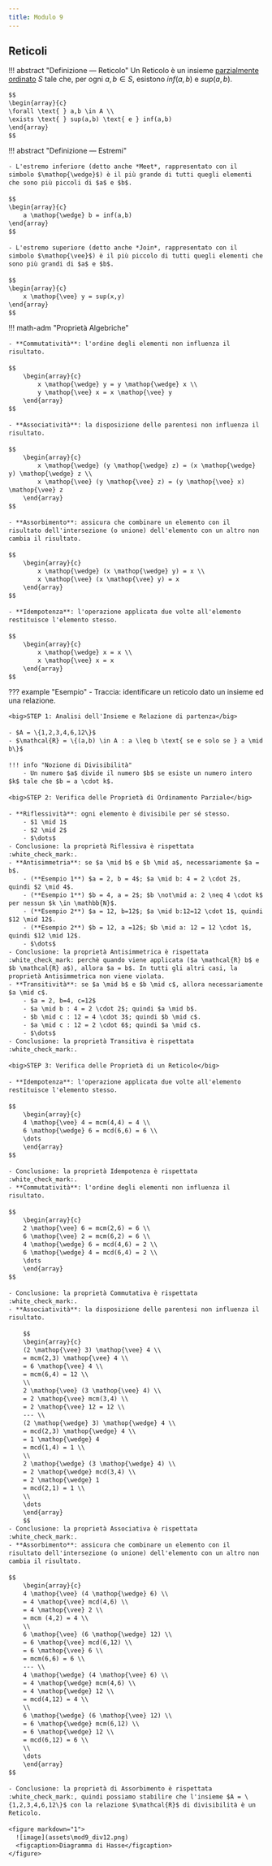 ```yaml
---
title: Modulo 9
---
```


## Reticoli
!!! abstract "Definizione ― Reticolo"
    Un Reticolo è un insieme [parzialmente ordinato](/metodi/modulo_4/#ordinamento-parziale) $S$ tale che, per ogni $a, b \in S$, esistono $inf(a,b)$ e $sup(a,b)$.

	$$
    \begin{array}{c}
    \forall \text{ } a,b \in A \\
    \exists \text{ } sup(a,b) \text{ e } inf(a,b)
    \end{array}
	$$

!!! abstract "Definizione ― Estremi"
    
    - L'estremo inferiore (detto anche *Meet*, rappresentato con il simbolo $\mathop{\wedge}$) è il più grande di tutti quegli elementi che sono più piccoli di $a$ e $b$.

    $$
    \begin{array}{c}
    	a \mathop{\wedge} b = inf(a,b)
    \end{array}
	$$

	- L'estremo superiore (detto anche *Join*, rappresentato con il simbolo $\mathop{\vee}$) è il più piccolo di tutti quegli elementi che sono più grandi di $a$ e $b$.

	$$
    \begin{array}{c}
    	x \mathop{\vee} y = sup(x,y)
    \end{array}
	$$

!!! math-adm "Proprietà Algebriche"

	- **Commutatività**: l'ordine degli elementi non influenza il risultato.

	$$
	    \begin{array}{c}
	    	x \mathop{\wedge} y = y \mathop{\wedge} x \\
	    	y \mathop{\vee} x = x \mathop{\vee} y
	    \end{array}
	$$

	- **Associatività**: la disposizione delle parentesi non influenza il risultato.

	$$
	    \begin{array}{c}
	    	x \mathop{\wedge} (y \mathop{\wedge} z) = (x \mathop{\wedge} y) \mathop{\wedge} z \\
	    	x \mathop{\vee} (y \mathop{\vee} z) = (y \mathop{\vee} x) \mathop{\vee} z
	    \end{array}
	$$

	- **Assorbimento**: assicura che combinare un elemento con il risultato dell'intersezione (o unione) dell'elemento con un altro non cambia il risultato.

	$$
	    \begin{array}{c}
	    	x \mathop{\wedge} (x \mathop{\wedge} y) = x \\
	    	x \mathop{\vee} (x \mathop{\vee} y) = x
	    \end{array}
	$$

	- **Idempotenza**: l'operazione applicata due volte all'elemento restituisce l'elemento stesso.

	$$
	    \begin{array}{c}
	    	x \mathop{\wedge} x = x \\
	    	x \mathop{\vee} x = x
	    \end{array}
	$$

??? example "Esempio"
	- Traccia: identificare un reticolo dato un insieme ed una relazione.

	<big>STEP 1: Analisi dell'Insieme e Relazione di partenza</big>

	- $A = \{1,2,3,4,6,12\}$
	- $\mathcal{R} = \{(a,b) \in A : a \leq b \text{ se e solo se } a \mid b\}$

	!!! info "Nozione di Divisibilità"
		- Un numero $a$ divide il numero $b$ se esiste un numero intero $k$ tale che $b = a \cdot k$.

	<big>STEP 2: Verifica delle Proprietà di Ordinamento Parziale</big>

	- **Riflessività**: ogni elemento è divisibile per sé stesso.
		- $1 \mid 1$
		- $2 \mid 2$
		- $\dots$
	- Conclusione: la proprietà Riflessiva è rispettata :white_check_mark:.
	- **Antisimmetria**: se $a \mid b$ e $b \mid a$, necessariamente $a = b$.
		- (**Esempio 1**) $a = 2, b = 4$; $a \mid b: 4 = 2 \cdot 2$, quindi $2 \mid 4$.
		- (**Esempio 1**) $b = 4, a = 2$; $b \not\mid a: 2 \neq 4 \cdot k$ per nessun $k \in \mathbb{N}$.
		- (**Esempio 2**) $a = 12, b=12$; $a \mid b:12=12 \cdot 1$, quindi $12 \mid 12$.
		- (**Esempio 2**) $b = 12, a =12$; $b \mid a: 12 = 12 \cdot 1$, quindi $12 \mid 12$.
		- $\dots$
	- Conclusione: la proprietà Antisimmetrica è rispettata :white_check_mark: perchè quando viene applicata ($a \mathcal{R} b$ e $b \mathcal{R} a$), allora $a = b$. In tutti gli altri casi, la proprietà Antisimmetrica non viene violata.
	- **Transitività**: se $a \mid b$ e $b \mid c$, allora necessariamente $a \mid c$.
		- $a = 2, b=4, c=12$
		- $a \mid b : 4 = 2 \cdot 2$; quindi $a \mid b$.
		- $b \mid c : 12 = 4 \cdot 3$; quindi $b \mid c$.
		- $a \mid c : 12 = 2 \cdot 6$; quindi $a \mid c$.
		- $\dots$
	- Conclusione: la proprietà Transitiva è rispettata :white_check_mark:.

	<big>STEP 3: Verifica delle Proprietà di un Reticolo</big>

	- **Idempotenza**: l'operazione applicata due volte all'elemento restituisce l'elemento stesso.

	$$
    	\begin{array}{c}
    	4 \mathop{\vee} 4 = mcm(4,4) = 4 \\
		6 \mathop{\wedge} 6 = mcd(6,6) = 6 \\
		\dots
    	\end{array}
	$$

	- Conclusione: la proprietà Idempotenza è rispettata :white_check_mark:.
	- **Commutatività**: l'ordine degli elementi non influenza il risultato.

	$$
    	\begin{array}{c}
    	2 \mathop{\vee} 6 = mcm(2,6) = 6 \\
		6 \mathop{\vee} 2 = mcm(6,2) = 6 \\
		4 \mathop{\wedge} 6 = mcd(4,6) = 2 \\
		6 \mathop{\wedge} 4 = mcd(6,4) = 2 \\
		\dots
    	\end{array}
	$$

	- Conclusione: la proprietà Commutativa è rispettata :white_check_mark:.
	- **Associatività**: la disposizione delle parentesi non influenza il risultato.

		$$
    	\begin{array}{c}
    	(2 \mathop{\vee} 3) \mathop{\vee} 4 \\
    	= mcm(2,3) \mathop{\vee} 4 \\
    	= 6 \mathop{\vee} 4 \\
    	= mcm(6,4) = 12 \\
    	\\
    	2 \mathop{\vee} (3 \mathop{\vee} 4) \\
    	= 2 \mathop{\vee} mcm(3,4) \\
    	= 2 \mathop{\vee} 12 = 12 \\
    	--- \\
    	(2 \mathop{\wedge} 3) \mathop{\wedge} 4 \\
    	= mcd(2,3) \mathop{\wedge} 4 \\
    	= 1 \mathop{\wedge} 4
    	= mcd(1,4) = 1 \\
    	\\
    	2 \mathop{\wedge} (3 \mathop{\wedge} 4) \\
    	= 2 \mathop{\wedge} mcd(3,4) \\
    	= 2 \mathop{\wedge} 1
    	= mcd(2,1) = 1 \\
    	\\
    	\dots
    	\end{array}
		$$
	- Conclusione: la proprietà Associativa è rispettata :white_check_mark:.
	- **Assorbimento**: assicura che combinare un elemento con il risultato dell'intersezione (o unione) dell'elemento con un altro non cambia il risultato.

	$$
    	\begin{array}{c}
    	4 \mathop{\vee} (4 \mathop{\wedge} 6) \\
    	= 4 \mathop{\vee} mcd(4,6) \\
    	= 4 \mathop{\vee} 2 \\
    	= mcm (4,2) = 4 \\
    	\\
    	6 \mathop{\vee} (6 \mathop{\wedge} 12) \\
    	= 6 \mathop{\vee} mcd(6,12) \\
    	= 6 \mathop{\vee} 6 \\
    	= mcm(6,6) = 6 \\
    	--- \\
    	4 \mathop{\wedge} (4 \mathop{\vee} 6) \\
    	= 4 \mathop{\wedge} mcm(4,6) \\
    	= 4 \mathop{\wedge} 12 \\
    	= mcd(4,12) = 4 \\
    	\\
    	6 \mathop{\wedge} (6 \mathop{\vee} 12) \\
    	= 6 \mathop{\wedge} mcm(6,12) \\
    	= 6 \mathop{\wedge} 12 \\
    	= mcd(6,12) = 6 \\
    	\\
    	\dots
    	\end{array}
	$$

	- Conclusione: la proprietà di Assorbimento è rispettata :white_check_mark:, quindi possiamo stabilire che l'insieme $A = \{1,2,3,4,6,12\}$ con la relazione $\mathcal{R}$ di divisibilità è un Reticolo.

	<figure markdown="1">
	  ![image](assets\mod9_div12.png)
	  <figcaption>Diagramma di Hasse</figcaption>
	</figure>